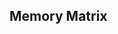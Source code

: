 ## **Memory Matrix**

<!--
double click undo (toggle 'click')

style next btn (play again)
don't need icon arrow right - delete em all

favicon new

// Interface
logo
Settings
next btn (disappear)
level form, decrease level, increase level

// Settings
Difficulty: hard 400ms; medium 600ms; easy 800ms;
Cursor: anti-cheat;

// Theme
default light, dark, cyber

// Size:
small
medium
large

Client Storage:
// localStorage.setItem('settings', JSON.stringify(object));
// localStorage.clear();
// save level
// save theme
// save quad color

alternative field:
random field rotate 90 (3x8 or 8x3)

-->

<!-- DONE:
favicon
-->
